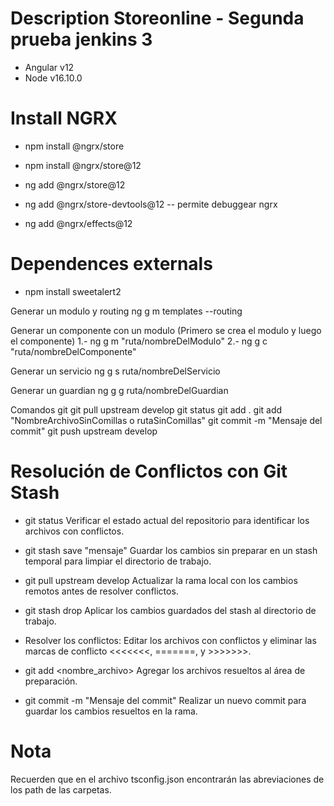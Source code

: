 # Description Storeonline - Segunda prueba jenkins 3
 - Angular v12
 - Node v16.10.0

# Install NGRX
  - npm install @ngrx/store

  - npm install @ngrx/store@12
  - ng add @ngrx/store@12
  - ng add @ngrx/store-devtools@12   -- permite debuggear ngrx
  - ng add @ngrx/effects@12

# Dependences externals
  - npm install sweetalert2



Generar un modulo y routing
ng g m templates --routing

Generar un componente con un modulo (Primero se crea el modulo y luego el componente)
1.- ng g m "ruta/nombreDelModulo"
2.- ng g c "ruta/nombreDelComponente"

Generar un servicio
ng g s ruta/nombreDelServicio

Generar un guardian
ng g g ruta/nombreDelGuardian

Comandos git
git pull upstream develop
git status
git add .
git add "NombreArchivoSinComillas o rutaSinComillas"
git commit -m "Mensaje del commit"
git push upstream develop

# Resolución de Conflictos con Git Stash

  - git status
    Verificar el estado actual del repositorio para identificar los archivos con conflictos.

  - git stash save "mensaje"
    Guardar los cambios sin preparar en un stash temporal para limpiar el directorio de trabajo.

  - git pull upstream develop
    Actualizar la rama local con los cambios remotos antes de resolver conflictos.

  - git stash drop
    Aplicar los cambios guardados del stash al directorio de trabajo.

  - Resolver los conflictos:
    Editar los archivos con conflictos y eliminar las marcas de conflicto <<<<<<<, =======, y >>>>>>>.

  - git add <nombre_archivo>
    Agregar los archivos resueltos al área de preparación.

  - git commit -m "Mensaje del commit"
    Realizar un nuevo commit para guardar los cambios resueltos en la rama.

# Nota
Recuerden que en el archivo tsconfig.json encontrarán las abreviaciones de los path de las carpetas.
